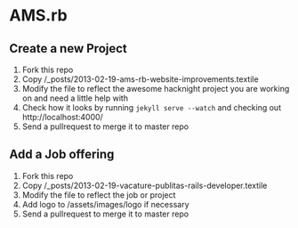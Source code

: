 AMS.rb
================================

Create a new Project
--------------------------------

1. Fork this repo
2. Copy /_posts/2013-02-19-ams-rb-website-improvements.textile
3. Modify the file to reflect the awesome hacknight project you are working on and need a little help with
4. Check how it looks by running `jekyll serve --watch` and checking out
   http://localhost:4000/
5. Send a pullrequest to merge it to master repo

Add a Job offering
--------------------------------

1. Fork this repo
2. Copy /_posts/2013-02-19-vacature-publitas-rails-developer.textile
3. Modify the file to reflect the job or project
4. Add logo to /assets/images/logo if necessary
5. Send a pullrequest to merge it to master repo
